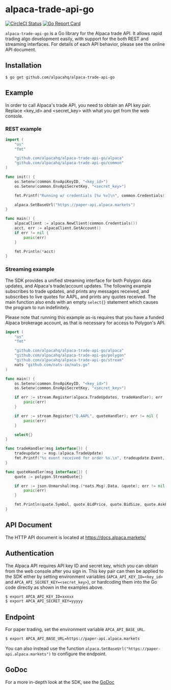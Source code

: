 # alpaca-trade-api-go

[![CircleCI Status](https://circleci.com/gh/alpacahq/alpaca-trade-api-go.svg?style=svg)](https://circleci.com/gh/alpacahq/alpaca-trade-api-go)
[![Go Report Card](https://goreportcard.com/badge/github.com/alpacahq/alpaca-trade-api-go)](https://goreportcard.com/report/github.com/alpacahq/alpaca-trade-api-go)

`alpaca-trade-api-go` is a Go library for the Alpaca trade API. It allows rapid trading algo development easily, with support for the both REST and streaming interfaces. For details of each API behavior, please see the online API document.

## Installation

```
$ go get github.com/alpacahq/alpaca-trade-api-go
```

## Example

In order to call Alpaca's trade API, you need to obtain an API key pair. Replace <key_id> and <secret_key> with what you get from the web console.

### REST example

```go
import (
    "os"
    "fmt"

    "github.com/alpacahq/alpaca-trade-api-go/alpaca"
    "github.com/alpacahq/alpaca-trade-api-go/common"
)

func init() {
    os.Setenv(common.EnvApiKeyID, "<key_id>")
    os.Setenv(common.EnvApiSecretKey, "<secret_key>")

    fmt.Printf("Running w/ credentials [%v %v]\n", common.Credentials().ID, common.Credentials().Secret)

    alpaca.SetBaseUrl("https://paper-api.alpaca.markets")
}

func main() {
    alpacaClient := alpaca.NewClient(common.Credentials())
    acct, err := alpacaClient.GetAccount()
    if err != nil {
        panic(err)
    }

    fmt.Println(*acct)
}
```

### Streaming example

The SDK provides a unified streaming interface for both Polygon data updates, and Alpaca's trade/account updates. The following example subscribes to trade updates, and prints any messages received, and subscribes to live quotes for AAPL, and prints any quotes received. The main function also ends with an empty `select{}` statement which causes the program to run indefinitely.

Please note that running this example as-is requires that you have a funded Alpaca brokerage account, as that is necessary for access to Polygon's API.

```go
import (
    "os"
    "fmt"

    "github.com/alpacahq/alpaca-trade-api-go/alpaca"
    "github.com/alpacahq/alpaca-trade-api-go/polygon"
    "github.com/alpacahq/alpaca-trade-api-go/stream"
    nats "github.com/nats-io/nats.go"
)

func main() {
    os.Setenv(common.EnvApiKeyID, "<key_id>")
    os.Setenv(common.EnvApiSecretKey, "<secret_key>")

    if err := stream.Register(alpaca.TradeUpdates, tradeHandler); err != nil {
        panic(err)
    }

    if err := stream.Register("Q.AAPL", quoteHandler); err != nil {
        panic(err)
    }

    select{}
}

func tradeHandler(msg interface{}) {
    tradeupdate := msg.(alpaca.TradeUpdate)
    fmt.Printf("%s event received for order %s.\n", tradeupdate.Event, tradeupdate.Order.ID)
}

func quoteHandler(msg interface{}) {
    quote := polygon.StreamQuote{}

    if err := json.Unmarshal(msg.(*nats.Msg).Data, &quote); err != nil {
        panic(err)
    }

    fmt.Println(quote.Symbol, quote.BidPrice, quote.BidSize, quote.AskPrice, quote.AskSize)
}
```

## API Document

The HTTP API document is located at https://docs.alpaca.markets/

## Authentication

The Alpaca API requires API key ID and secret key, which you can obtain from the web console after you sign in. This key pair can then be applied to the SDK either by setting environment variables (`APCA_API_KEY_ID=<key_id>` and `APCA_API_SECRET_KEY=<secret_key>`), or hardcoding them into the Go code directly as shown in the examples above.

```sh
$ export APCA_API_KEY_ID=xxxxx
$ export APCA_API_SECRET_KEY=yyyyy
```

## Endpoint

For paper trading, set the environment variable `APCA_API_BASE_URL`.

```sh
$ export APCA_API_BASE_URL=https://paper-api.alpaca.markets
```

You can also instead use the function `alpaca.SetBaseUrl("https://paper-api.alpaca.markets")` to configure the endpoint.

## GoDoc

For a more in-depth look at the SDK, see the [GoDoc](https://godoc.org/github.com/alpacahq/alpaca-trade-api-go)
